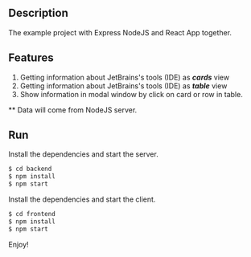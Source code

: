 ## Description
The example project with Express NodeJS and React App together.

## Features
1. Getting information about JetBrains's tools (IDE) as **_cards_** view
2. Getting information about JetBrains's tools (IDE) as **_table_** view
3. Show information in modal window by click on card or row in table.

** Data will come from NodeJS server.

## Run
Install the dependencies and start the server.
```sh
$ cd backend
$ npm install
$ npm start
```

Install the dependencies and start the client.
```sh
$ cd frontend
$ npm install
$ npm start
```
Enjoy!
